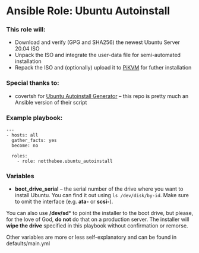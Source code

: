 # Ansible Role: Ubuntu Autoinstall

### This role will:
* Download and verify (GPG and SHA256) the newest Ubuntu Server 20.04 ISO
* Unpack the ISO and integrate the user-data file for semi-automated installation
* Repack the ISO and (optionally) upload it to [PiKVM](https://pikvm.org/) for futher installation

### Special thanks to:
* covertsh for [Ubuntu Autoinstall Generator](https://github.com/covertsh/ubuntu-autoinstall-generator) – this repo is pretty much an Ansible version of their script

### Example playbook:
```
---
- hosts: all
  gather_facts: yes
  become: no

  roles:
    - role: notthebee.ubuntu_autoinstall
```

### Variables
* **boot_drive_serial** – the serial number of the drive where you want to install Ubuntu. You can find it out using `ls /dev/disk/by-id`. Make sure to omit the interface (e.g. **ata-** or **scsi-**).

You can also use **/dev/sd*** to point the installer to the boot drive, but please, for the love of God, **do not** do that on a production server. The installer will **wipe the drive** specified in this playbook without confirmation or remorse.

Other variables are more or less self-explanatory and can be found in defaults/main.yml
